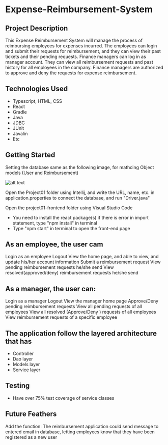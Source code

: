 # Expense-Reimbursement-System

## Project Description

This Expense Reimbursement System will manage the process of reimbursing employees for expenses incurred. The employees can login and submit their requests for reimbursement, and they can view their past tickets and their pending requests. Finance managers can log in as manager account. They can view all reimbursement requests and past history for all employees in the company. Finance managers are authorized to approve and deny the requests for expense reimbursement.

## Technologies Used

* Typescript, HTML, CSS
* React
* Gradle
* Java
* JDBC
* JUnit
* Javalin
* Etc

## Getting Started
Setting the database same as the following image, for mathcing Object models (User and Reimbursement) 

![alt text](https://github.com/victorsbm/Expense-Reimbursement-System/ER_database.png)

Open the Project01 folder using Intellij, and write the URL, name, etc. in application.properties to connect the database, and run "Driver.java"

Open the project01-frontend folder using Visual Studio Code
- You need to install the react package(s) if there is error in import statement, type "npm install" in terminal
- Type "npm start" in terminal to open the front-end page

## As an employee, the user cam 
Login as an employee
Logout
View the home page, and able to view, and update his/her account information 
Submit a reimbursement request
View pending reimbursement requests he/she send 
View resolved(approved/deny) reimbursement requests he/she send

## As a manager, the user can:
Login as a manager 
Logout
View the manager home page
Approve/Deny pending reimbursement requests
View all pending requests of all employees
View all resolved (Approve/Deny ) requests of all employees
View reimbursement requests of a specific employee

## The application follow the layered architecture that has 
- Controller
- Dao layer
- Models layer
- Service layer

##  Testing
- Have over 75% test coverage of service classes

## Future Feathers
Add the function: 
The reimbursement application could send message to entered email in database, letting employees know that they have been registered as a new user
